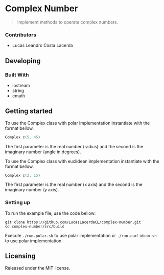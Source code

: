 # Complex Number
> Implement methods to operate complex numbers.

### Contributors

* Lucas Leandro Costa Lacerda


## Developing

### Built With
 - iostream
 - string
 - cmath

 ## Getting started

To use the Complex class with polar implementation instantiate with the format bellow.
```cpp
Complex c(5, 45)
```
The first parameter is the real number (radius) and the second is the imaginary number (angle in degrees).

To use the Complex class with euclidean implementation instantiate with the format bellow.
```cpp
Complex c(2, 15)
```
The first parameter is the real number (x axis) and the second is the imaginary number (y axis).


### Setting up

To run the example file, use the code bellow:

```shell
git clone https://github.com/LucasLacerdaCL/complex-number.git
cd complex-number/src/build
```

Execute `./run.polar.sh` to use polar implementation or `./run.euclidean.sh` to use polar implementation.

## Licensing

Released under the MIT license.